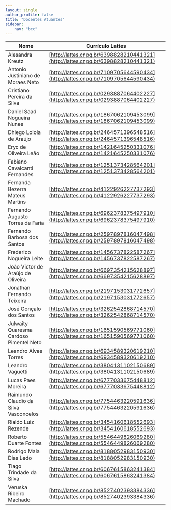 ```yaml
---
layout: single
author_profile: false
title: "Docentes Atuantes"
sidebar:
    nav: "bcc"
---
```


| Nome | Currículo Lattes |
|------|--------|
|Alesandra Kreutz|  [http://lattes.cnpq.br/6398828210441321](http://lattes.cnpq.br/6398828210441321) |
|Antonio Justiniano de Moraes Neto|  [http://lattes.cnpq.br/7109705644590434](http://lattes.cnpq.br/7109705644590434)|
|Cristiano Pereira da Silva| [http://lattes.cnpq.br/0293887064402227](http://lattes.cnpq.br/0293887064402227)|
|Daniel Saad Nogueira Nunes|[http://lattes.cnpq.br/1867062109453099](http://lattes.cnpq.br/1867062109453099)|
|Dhiego Loiola de Araújo|[http://lattes.cnpq.br/2464571396548516](http://lattes.cnpq.br/2464571396548516)|
|Eryc de Oliveira Leão|[http://lattes.cnpq.br/1421645250331076](http://lattes.cnpq.br/1421645250331076)|
|Fabiano Cavalcanti Fernandes|[http://lattes.cnpq.br/1251373428564201](http://lattes.cnpq.br/1251373428564201)|
|Fernanda Bezerra Mateus Martins|[http://lattes.cnpq.br/4122926227737293](http://lattes.cnpq.br/4122926227737293)|
|Fernando Augusto Torres de Faria |[http://lattes.cnpq.br/6962378375497910](http://lattes.cnpq.br/6962378375497910)|
|Fernando Barbosa dos Santos |[http://lattes.cnpq.br/2597897816047498](http://lattes.cnpq.br/2597897816047498)|
|Frederico Nogueira Leite |[http://lattes.cnpq.br/1456737822587267](http://lattes.cnpq.br/1456737822587267)|
|João Victor de Araújo de Oliveira |[http://lattes.cnpq.br/6697354215628897](http://lattes.cnpq.br/6697354215628897)|
|Jonathan Fernando Teixeira|[http://lattes.cnpq.br/2197153031772657](http://lattes.cnpq.br/2197153031772657)|
|José Gonçalo dos Santos | [http://lattes.cnpq.br/3262542868714570](http://lattes.cnpq.br/3262542868714570)|
|Julwaity Quaresma Cardoso Pimentel Neto|[http://lattes.cnpq.br/1651590569771060](http://lattes.cnpq.br/1651590569771060)|
|Leandro Alves Torres |[http://lattes.cnpq.br/6934589320619210](http://lattes.cnpq.br/6934589320619210)|
|Leandro Vaguetti |[http://lattes.cnpq.br/3804131102150689](http://lattes.cnpq.br/3804131102150689)|
|Lucas Paes Moreira |[http://lattes.cnpq.br/6777033675448812](http://lattes.cnpq.br/6777033675448812)|
|Raimundo Claudio da Silva Vasconcelos | [http://lattes.cnpq.br/7754463220591636](http://lattes.cnpq.br/7754463220591636)|
| Rialdo Luiz Rezende | [http://lattes.cnpq.br/3454160618552693](http://lattes.cnpq.br/3454160618552693)|
|Roberto Duarte Fontes |[http://lattes.cnpq.br/5546449826069280](http://lattes.cnpq.br/5546449826069280)|
|Rodrigo Maia Dias Ledo   |[http://lattes.cnpq.br/8188052983150930](http://lattes.cnpq.br/8188052983150930)|   
|Tiago Trindade da Silva | [http://lattes.cnpq.br/6067615863241384](http://lattes.cnpq.br/6067615863241384)|
|Veruska Ribeiro Machado | [http://lattes.cnpq.br/8527402393384336](http://lattes.cnpq.br/8527402393384336)|